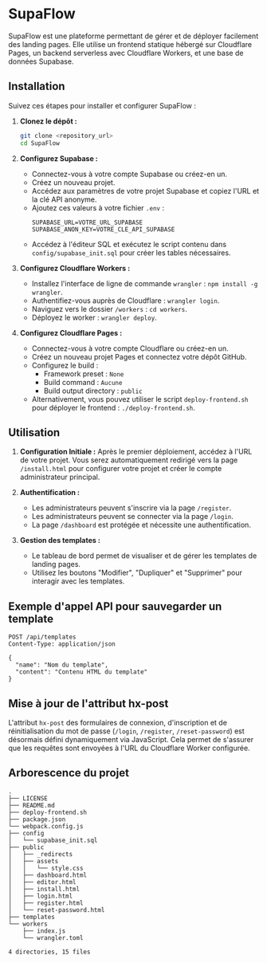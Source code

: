 # SupaFlow

SupaFlow est une plateforme permettant de gérer et de déployer facilement des landing pages. Elle utilise un frontend statique hébergé sur Cloudflare Pages, un backend serverless avec Cloudflare Workers, et une base de données Supabase.

## Installation

Suivez ces étapes pour installer et configurer SupaFlow :

1. **Clonez le dépôt :**
   ```bash
   git clone <repository_url>
   cd SupaFlow
   ```

2. **Configurez Supabase :**
   - Connectez-vous à votre compte Supabase ou créez-en un.
   - Créez un nouveau projet.
   - Accédez aux paramètres de votre projet Supabase et copiez l'URL et la clé API anonyme.
   - Ajoutez ces valeurs à votre fichier `.env` :
     ```
     SUPABASE_URL=VOTRE_URL_SUPABASE
     SUPABASE_ANON_KEY=VOTRE_CLE_API_SUPABASE
     ```
   - Accédez à l'éditeur SQL et exécutez le script contenu dans `config/supabase_init.sql` pour créer les tables nécessaires.

3. **Configurez Cloudflare Workers :**
   - Installez l'interface de ligne de commande `wrangler` : `npm install -g wrangler`.
   - Authentifiez-vous auprès de Cloudflare : `wrangler login`.
   - Naviguez vers le dossier `/workers` : `cd workers`.
   - Déployez le worker : `wrangler deploy`.

4. **Configurez Cloudflare Pages :**
   - Connectez-vous à votre compte Cloudflare ou créez-en un.
   - Créez un nouveau projet Pages et connectez votre dépôt GitHub.
   - Configurez le build :
     - Framework preset : `None`
     - Build command : `Aucune`
     - Build output directory : `public`
   - Alternativement, vous pouvez utiliser le script `deploy-frontend.sh` pour déployer le frontend : `./deploy-frontend.sh`.

## Utilisation

1. **Configuration Initiale :** Après le premier déploiement, accédez à l'URL de votre projet. Vous serez automatiquement redirigé vers la page `/install.html` pour configurer votre projet et créer le compte administrateur principal.

2. **Authentification :**
   - Les administrateurs peuvent s'inscrire via la page `/register`.
   - Les administrateurs peuvent se connecter via la page `/login`.
   - La page `/dashboard` est protégée et nécessite une authentification.

3. **Gestion des templates :**
   - Le tableau de bord permet de visualiser et de gérer les templates de landing pages.
   - Utilisez les boutons "Modifier", "Dupliquer" et "Supprimer" pour interagir avec les templates.

## Exemple d'appel API pour sauvegarder un template

```
POST /api/templates
Content-Type: application/json

{
  "name": "Nom du template",
  "content": "Contenu HTML du template"
}
```

## Mise à jour de l'attribut hx-post

L'attribut `hx-post` des formulaires de connexion, d'inscription et de réinitialisation du mot de passe (`/login`, `/register`, `/reset-password`) est désormais défini dynamiquement via JavaScript. Cela permet de s'assurer que les requêtes sont envoyées à l'URL du Cloudflare Worker configurée.

## Arborescence du projet
```
.
├── LICENSE
├── README.md
├── deploy-frontend.sh
├── package.json
└── webpack.config.js
├── config
│   └── supabase_init.sql
├── public
│   ├── _redirects
│   ├── assets
│   │   └── style.css
│   ├── dashboard.html
│   ├── editor.html
│   ├── install.html
│   ├── login.html
│   ├── register.html
│   └── reset-password.html
├── templates
└── workers
    ├── index.js
    └── wrangler.toml

4 directories, 15 files
